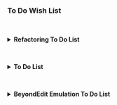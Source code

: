 ### To Do Wish List

&nbsp;<details id="todo"><summary>**Refactoring To Do List**</summary>

- [ ] Add to `EditorPosition` class all the text testing and moving at caret position. Pass
      these through to `EditorCaret`
      - tests where flags are `EditHelpers` word boundary flags:
          - [ ] `isAtBoundary(int flags)`
          - [ ] isStart/isMiddle/isEnd OfWhitespaces : to test if at start/middle/end of
                whitespace run
          - [ ] isStart/isMiddle/isEnd OfWord : to test if at start/middle/end of whitespace run
      - moves:
          - [ ] atNext/atPrevious Word/Whitespace/NonWhitespace Start/End
          - [x] atStart/atEnd Column
          - [x] atIndent/atTrimmedEnd Column
- [ ] Create an API for editor specific listeners in application component and forward these to
      the appropriate editor specific listener. For
      `beforeActionPerformed`/`afterActionPerformed` listeners create map entry on event in
      `beforeActionPerformed` to editor and use this in the `afterActionPerformed` to route to
      the appropriate listener.
      - [ ] automatically unregister on editor removal
      - [ ] implement for the following:
          - [ ] action listeners
          - [ ] SelectionListener
          - [ ] PropertyChangeListener
          - [ ] EditorMouseListener
          - [ ] EditorMouseMotionListener

&nbsp;</details>

&nbsp;<details id="todo"><summary>**To Do List**</summary>

- [ ] Add: per language override on IDE's trim trailing blanks with default if no specific
      override so that Modified Lines could be set for default and IDE set to ALL. 
      - [ ] Options for default are: 
          - IDE Setting
          - None
          - Modified Lines
          - All
      - [ ] Options per language are: 
          - IDE Setting
          - MIA Default
          - None
          - Modified Lines
          - All
- [ ] Add: scope based config for all language type settings 
- [ ] Add: Action to duplicate caret line enough times to fit carets on clipboard and create
      carets on duplicated lines. Leave original as is. Can always be manually deleted. 
- [ ] Add: option to disable trimming spaces from a line containing the caret with virtual
      spaces, or restore caret column after save to prevent caret jump.
- [ ] Add: option to fix-up line endings after move line up/down based on context to add/remove
      ,; by looking at what the line had before in that position. Not language based but
      heuristic.
- [ ] Add: option to delete to end of line to leave ; , unless the caret is right on it.
- [ ] Add: option to use visual column for caret restoration. Less jarring with folded regions
      and works with soft wraps.
- [ ] Add: sort lines options pop-up panel for selecting sorting by StringManipulation in
      multi-caret mode.

&nbsp;</details>

&nbsp;<details id="todo"><summary>**BeyondEdit Emulation To Do List**</summary>

- [ ] Add: column aligning `ColumnAligningTabAction`, non-multi-caret mode does tab action, in
      multi-caret mode that has the effect after action:
      - all carets will be at the same column
      - that column will be >= the column before action
      - that column will be a multiple of file's indent space count
      - each caret will be on the first non-whitespace character at or after caret before action
      - if the caret is after the trimmed end of line then treat the end of line as a
        non-whitespace character
      - [ ] for each caret find the range of whitespace from caret to first non-whitespace at or
            after the caret. If caret after last non-whitespace of the line, treat end of line
            as the first non-whitespace character
      - [ ] alignment column is the minimum of all range starts, aligned on tab indent count for
            file.
      - [ ] move each caret to minimum of alignment column and end of whitespace range
      - [ ] if caret after move:
          - [ ] is before the whitespace range end, delete characters to whitespace range
          - [ ] is before alignment column, insert spaces before caret so it is moved to
                alignment colum
      - [ ] if no caret columns changed as the result of above steps, add indent spaces to
            alignment column and repeat previous two steps.
- [ ] Add: full set of backspace/delete a la BeyondEdit: spaces, spaces/non-spaces,
      words/non-words/spaces. Escalating Forwards/Backwards Deletes:
      - [x] Spaces only
      - [ ] One of following contiguous stretches of (determined by what is the first character
            in the direction of operation from caret): whitespaces, identifiers, others
      - [ ] One of following contiguous stretches of (determined by what is the first character
            in the direction of operation from caret): whitespaces, non-whitespaces
      - [ ] To next/previous non-space by deleting contiguous whitespaces, contiguous
            non-whitespaces, contiguous whitespaces. With variation depending on the context of
            characters around caret so that after the delete whitespace/non-whitespace boundary
            at caret is preserved:
          - for delete:
              - if caret is on end of word (space delimited) then delete: spaces, non-spaces
              - if caret is on start of word (space delimited) then delete: non-spaces, spaces
              - if caret is in middle of word (non-space before and after) then delete:
                non-spaces
              - if caret is in middle of whitespaces (space before and after) then delete:
                spaces
          - for backspace:
              - if caret is on end of word (space delimited) then backspace: non-spaces, spaces
              - if caret is on start of word (space delimited) then backspace: spaces,
                non-spaces
              - if caret is in middle of word (non-space before and after) then backspace:
                non-spaces
              - if caret is in middle of whitespaces (space before and after) then backspace:
                spaces
      - [ ] To next/previous element as determined by caret context to be used for removing
            elements in lists the goal is to allow comfortable removal of characters to next
            point of context: list items, bracketed expressions, quoted expressions. This item
            needs thinking and experimentation:
          - separated as in comma separated, semi-colon separated, etc. i.e. character(s) used
            for separating items in a list
          - delimited as in round brackets, square brackets, angle brackets, etc. i.e.
            Surrounded in opening and closing character(s)
          - quoted as in singe quotes, double quotes, back-quotes, etc. i.e. Wrapped in same
            character(s)
          - whitespace delimited non-whitespace
- [ ] Add: insert numeric sequence in multi-caret mode, with selections should try to determine
      parameters: start number, increment, sequence type and format; without should re-use last
      params with optional action to always show pop-up panel for options.
      - [ ] Sequences 0-9, A-Z for number bases 2-36
      - [ ] Prefix/Suffix options to add to generated number
      - [ ] Sequences can be 0 left filled to any width
      - [ ] Arithmetic or Shift with Step and Direction
      - [ ] Start/Stop number, carets whose number is outside the range insert nothing
- [ ] Add: smart column aligned text editing based on lines around the caret line. Has the
      effect of having column based tab stops for purposes of keeping column formatted text
      aligned when insert/delete is performed:
      - a column aligned line range is surrounded by blank lines
          - can contain blank line if they are surrounded by a non-blank line in the range
          - can contain a range of 2 blank lines:
              - if the caret is on the first line and preceding line is in range and line after
                the second blank line would be in the range if the caret line was in the range.
              - if the caret is on the second line and succeeding line is in range and line
                before the first blank line would be in the range if the caret line was in the
                range.
          - can contain a range of 3 blank lines:
              - if the caret is on the second line and line preceding the first blank line and
                line succeeding the third blank line would be in in range if the caret line was
                in the range
              - if the caret is on the second line and succeeding line is in range and line
                before the first blank line would be in the range if the caret line was in the
                range.
          - contains 3 or more non-blank lines that have at least one dynamic tab stop
          - find a column position before which all lines either have
              - 3 or more spaces before and non-space at column
              - or have 1 space before 1 space after column
              - or have 2 spaces at or after column but before the next dynamic tab stop for the
                line range
      - [ ] Add: smart insert mode to preserve column alignment a la BeyondEdit mode. This one
            is a career decision because it affects typing, delete/backspace, paste (chars),
            delete char selections.
          - [ ] for single char insert, search forward on the line and first stretch of 3 or
                more spaces, delete one of them
          - [ ] for single char delete, search forward on the line for spaces to stretch by
                inserting spaces in the range:
              - 3 or more spaces
              - 2 spaces where the range of spaces ends on a dynamic column
- [ ] Add: smart paste:
      - [ ] line mode pastes should paste above/below current line according to settings
      - [ ] char pasting less than a line pasted in **middle of word** should preserve case of
            first pasted characters so camel humps are preserved.
- [ ] Add: Drag/Copy/Move line selection. Dragging a line selection will copy/move it always
      between lines never in the middle.
      - [ ] Visual feedback is a horizontal line at the point of insertion
      - [ ] Default mode is copy with move via a modifier key. Specifically the reverse of word
            processor defaults because in code a copy is used ten times more often
- [ ] Add: Drag/Drop-Replace mode for character selections
      - [ ] The drop target is highlighted to show it will be replaced
      - [ ] Smarts include determining what is being dragged by its surrounding context and
            adjusting the drop zone selection to match: ie. if source is a portion of camel
            humps then drop selects camel hump portion
      - [ ] If source is quoted then drop selects between quotes, if quotes included in source
            then quotes are selected in drop
      - [ ] If source is bracketed then brackets are used as delimiters for drop target
      - [ ] Modifier allows changing camel hump, quoted, bracketed modes
      - [ ] Additional modifiers to be used to manually select the drop range to be replaced
      - [ ] When highlights are implemented then the dropped on portion is to be added to the
            highlights. Optionally starting a Search/Replace operation with parameters that
            match the drop replacement so that further replacements could be done via
            replace/exclude/replace all.
- [ ] Add: low-lighting to isolate parts of source a la BeyondEdit
      - [ ] with options to copy/cut low-lighted or not low-lighted blocks
- [ ] Add: global highlight word which will work across files to mark presence with actions to:
      - [ ] clear all highlights
      - [ ] clear highlight for word at caret or selection
      - [ ] highlight word at caret or selection
      - [ ] next/prev highlight in file
      - [ ] Preferably should only highlight part of the document that is visible. Hidden
            portions highlighted as they become exposed during scrolling.

&nbsp;</details>

